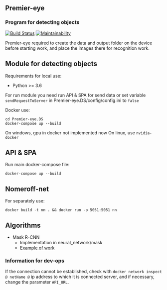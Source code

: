 


## Premier-eye
### Program for detecting objects

[![Build Status](https://travis-ci.org/Sapfir0/web-premier-eye.svg?branch=master)](https://travis-ci.org/Sapfir0/web-premier-eye)
[![Maintainability](https://api.codeclimate.com/v1/badges/ef55c9ea14c7f84c57ef/maintainability)](https://codeclimate.com/github/Sapfir0/premier-eye/maintainability)

Premier-eye required to create the data and output folder on the device before starting work, and place the images there for recognition work.


## Module for detecting objects

Requirements for local use:
- Python >= 3.6

For run module you need run API & SPA for send data or set variable `sendRequestToServer` in Premier-eye.DS/config/config.ini to `false`

Docker use:

    cd Premier-eye.DS
    docker-compose up --build

On windows, gpu in docker not implemented now
On linux, use `nvidia-docker`

## API & SPA

Run main docker-compose file:

    docker-compose up --build

## Nomeroff-net

For separately use:
    
    docker build -t nn . && docker run -p 5051:5051 nn


## Algorithms

* Mask R-CNN
    * Implementation in neural_network/mask
    * [Example of work](https://yadi.sk/d/TgdGg0hRAFxS8g)

 


### Information for dev-ops

If the connection cannot be established, check with `docker network inspect @ netName @` ip address to which it is connected
server, and if necessary, change the parameter `API_URL`.